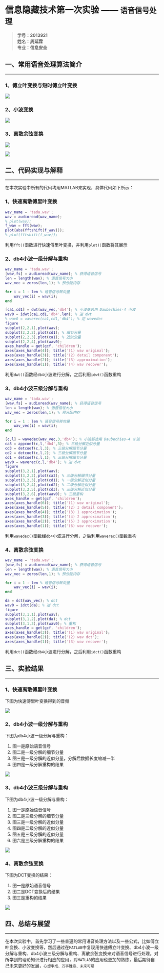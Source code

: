 # 信息隐藏技术第一次实验 —— `语音信号处理`

> **学号：2013921  
姓名：周延霖  
专业：信息安全**

## 一、常用语音处理算法简介
---

### **1、傅立叶变换与短时傅立叶变换**

![](https://great.wzznft.com/i/2023/03/08/vyzjua.png)


### **2、小波变换**


![](https://great.wzznft.com/i/2023/03/08/vyj004.png)



### **3、离散余弦变换**


![](https://great.wzznft.com/i/2023/03/08/vyk35y.png)

![](https://great.wzznft.com/i/2023/03/08/vykbsn.png)



## 二、代码实现与解释
---

在本次实验中所有的代码均用MATLAB来实现，具体代码如下所示：



### **1、快速离散傅里叶变换**


```MATLAB
wav_name = 'tada.wav';
wav = audioread(wav_name);
% plot(wav);
f_wav = fft(wav);
plot(abs(fftshift(f_wav)));
% plot(fftshift(f_wav));

```


利用`fft()`函数进行快速傅里叶变换，并利用`plot()`函数将其展示



### **2、db4小波一级分解与重构**

```MATLAB
wav_name = 'tada.wav';
[wav,fs] = audioread(wav_name); % 获得语音信号
len = length(wav); % 语音信号大小
wav_vec = zeros(len,1); % 预分配内存

for i = 1 : len % 语音信号转向量
    wav_vec(i) = wav(i);
end

[ca1,cd1] = dwt(wav_vec,'db4'); % 小波基选用 Daubechies-4 小波
wav0 = idwt(ca1,cd1,'db4',len); % 逆 dwt
% wav0 = waverec(ca1,cd1,'db4'); % 逆 wavedec
figure
subplot(2,2,1),plot(wav);
subplot(2,2,2),plot(cd1); % 细节分量
subplot(2,2,3),plot(ca1); % 近似分量
subplot(2,2,4),plot(wav0);
axes_handle = get(gcf, 'children');
axes(axes_handle(4)); title('(1) wav original');
axes(axes_handle(3)); title('(2) detail component');
axes(axes_handle(2)); title('(3) approximation');
axes(axes_handle(1)); title('(4) wav recover');
```


利用`dwt()`函数经`db4`小波进行分解，之后利用`idwt()`函数重构


### **3、db4小波三级分解与重构**


```MATLAB
wav_name = 'tada.wav';
[wav,fs] = audioread(wav_name); % 获得语音信号
len = length(wav); % 语音信号大小
wav_vec = zeros(len,1); % 预分配内存

for i = 1 : len % 语音信号转向量
    wav_vec(i) = wav(i);
end

[c,l] = wavedec(wav_vec,3,'db4'); % 小波基选用 Daubechies-4 小波
ca3 = appcoef(c,l,'db4',3); % 三级分解近似分量
cd3 = detcoef(c,l,3); % 三级分解细节分量
cd2 = detcoef(c,l,2); % 三级分解细节分量
cd1 = detcoef(c,l,1); % 三级分解细节分量
wav0 = waverec(c,l,'db4'); % 逆 dwt
figure
subplot(3,2,1),plot(wav);
subplot(3,2,2),plot(ca3); % 三级分解细节分量
subplot(3,2,3),plot(cd1); % 一级分解近似分量
subplot(3,2,4),plot(cd2); % 二级分解近似分量
subplot(3,2,5),plot(cd3); % 三级分解近似分量
subplot(3,2,6),plot(wav0); % 三级重构
axes_handle = get(gcf, 'children');
axes(axes_handle(6)); title('(1) wav original');
axes(axes_handle(5)); title('(2) 3 detail component');
axes(axes_handle(4)); title('(3) 1 approximation');
axes(axes_handle(3)); title('(4) 2 approximation');
axes(axes_handle(2)); title('(5) 3 approximation');
axes(axes_handle(1)); title('(6) wav recover');
```

利用`wavedec()`函数经`db4`小波进行分解，之后利用`waverec()`函数重构



### **4、离散余弦变换**





```MATLAB
wav_name = 'tada.wav';
[wav,fs] = audioread(wav_name); % 获得语音信号
len = length(wav); % 语音信号大小
wav_vec = zeros(len,1); % 预分配内存

for i = 1 : len % 语音信号转向量
    wav_vec(i) = wav(i);
end

da = dct(wav_vec); % dct
wav0 = idct(da); % 逆 dct
figure
subplot(3,1,1),plot(wav);
subplot(3,1,2),plot(da); % dct
subplot(3,1,3),plot(wav0); % 重构
axes_handle = get(gcf, 'children');
axes(axes_handle(3)); title('(1) wav original');
axes(axes_handle(2)); title('(2) wav dct');
axes(axes_handle(1)); title('(3) wav recover');
```


利用`dct()`函数经`db4`小波进行分解，之后利用`idct()`函数重构




## 三、实验结果
---

### **1、快速离散傅里叶变换**

下图为快速傅里叶变换得到的音频


![](https://great.wzznft.com/i/2023/03/08/w78rwm.png)





### **2、db4小波一级分解与重构**

下图为db4小波一级分解与重构：

1. 图一是原始语音信号
2. 图二是一级分解的细节分量
3. 图三是一级分解的近似分量，分解后数据长度缩减一半
4. 图四是一级分解重构的结果


![](https://great.wzznft.com/i/2023/03/08/w792v9.png)





### **3、db4小波三级分解与重构**


下图为db4小波一级分解与重构：

1. 图一是原始语音信号
2. 图二是三级分解的细节分量
3. 图三是一级分解的近似分量
4. 图四是二级分解的近似分量
5. 图五是三级分解的近似分量
6. 图六是三级分解重构的结果



![](https://great.wzznft.com/i/2023/03/08/w79g9e.png)








### **4、离散余弦变换**


下图为DCT变换的结果：

1. 图一是原始语音信号
2. 图二是DCT变换后的结果
3. 图三是重构的结果




![](https://great.wzznft.com/i/2023/03/08/w6wj9s.png)






## 四、总结与展望
---


在本次实验中，首先学习了一些普遍的常用语音处理方法以及一些公式，比如傅立叶变换、小波变换等，然后通过在`MATLAB`中复现用快速傅立叶变换、db4小波一级分解与重构、db4小波三级分解与重构、离散余弦变换来对语音信号进行处理，对所学到的理论知识进行相应的应用，对`MATLAB`的应用也更加的熟练，最后期待自己未来更好的发展，`心想事成、万事胜意、未来可期`















